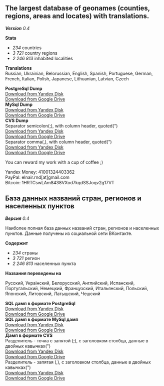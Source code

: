 ## The largest database of geonames (counties, regions, areas and locates) with translations.<br>
_**Version**_  _0.4_


**Stats**<br>
- _234_ countries
- _3 721_ country regions
- _2 246 813_ inhabited localities

**Translations**<br>
Russian, Ukrainian, Belorussian, English, Spanish,
Portuguese, German, French, Italian, Polish,
Japanese, Lithuanian, Latvian, Czech

**PostgreSql Dump**<br>
[Download from Yandex Disk](http://yadi.sk/d/aFMcwRxzE6aLg)<br>
[Download from Google Drive](https://drive.google.com/file/d/0BwgW554ipNgbTUhCX0FDTXVTM3M)<br>
**MySql Dump**<br>
[Download from Yandex Disk](http://yadi.sk/d/gHOIxqGkE6aKj)<br>
[Download from Google Drive](https://drive.google.com/file/d/0BwgW554ipNgbOUV5TnJnU3p5bWc)<br>
**CVS Dump**<br>
Separator semicolon(;), with column header, quoted(")<br>
[Download from Yandex Disk](http://yadi.sk/d/m3YunVqbE6aLJ)<br>
[Download from Google Drive](https://drive.google.com/file/d/0BwgW554ipNgbOENzZmxxQ09iYms)<br>
Separator comma(,), with column header, quoted(")<br>
[Download from Yandex Disk](http://yadi.sk/d/Sxs2sym9E6aKR)<br>
[Download from Google Drive](https://drive.google.com/file/d/0BwgW554ipNgbZ24zZmFOR1dNTzQ)<br>

You can reward my work with a cup of coffee ;)

  Yandex Money: 41001324403362                   
  PayPal: elnair.rnd[at]gmail.com                  
  Bitcoin: 1HRTCswLAm8438VXod7kqdSSJoqv2g17VT



## База данных названий стран, регионов и населенных пунктов

_**Версия**_  _0.4_

Наиболее полная база данных названий стран, регионов и населенных пунктов. Данные получены из социальной сети ВКонтакте.

**Содержит**
- _234_ страны
- _3 721_ регион
- _2 246 813_ населенных пункта

**Названия переведены на**

Русский, Украiнский, Белорусский, Английский, Испанский,
Португальский, Немецкий, Французский, Итальянский, Польский,
Японский, Литовский, Латышский, Чешский

**SQL дамп в формате PostgreSql**<br>
[Download from Yandex Disk](http://yadi.sk/d/aFMcwRxzE6aLg)<br>
[Download from Google Drive](https://drive.google.com/file/d/0BwgW554ipNgbTUhCX0FDTXVTM3M)<br>
**SQL дамп в формате MySql дамп**<br>
[Download from Yandex Disk](http://yadi.sk/d/gHOIxqGkE6aKj)<br>
[Download from Google Drive](https://drive.google.com/file/d/0BwgW554ipNgbOUV5TnJnU3p5bWc)<br>
**Дамп в формате CVS**<br>
Разделитель - точка с запятой (;), с заголовком столбца, данные в двойных кавычках(")<br>
[Download from Yandex Disk](http://yadi.sk/d/m3YunVqbE6aLJ)<br>
[Download from Google Drive](https://drive.google.com/file/d/0BwgW554ipNgbOENzZmxxQ09iYms)<br>
Разделитель - запятая (,), с заголовком столбца, данные в двойных кавычках(")<br>
[Download from Yandex Disk](http://yadi.sk/d/Sxs2sym9E6aKR)<br>
[Download from Google Drive](https://drive.google.com/file/d/0BwgW554ipNgbZ24zZmFOR1dNTzQ)<br>


  


